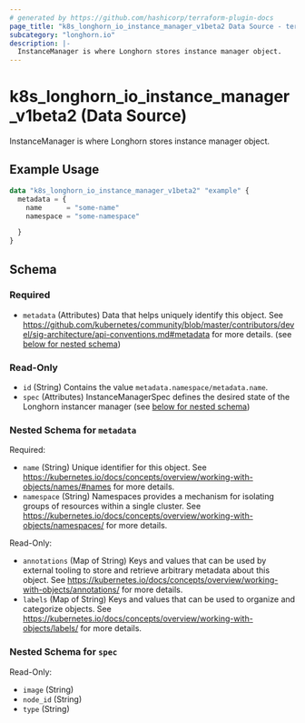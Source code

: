 ```yaml
---
# generated by https://github.com/hashicorp/terraform-plugin-docs
page_title: "k8s_longhorn_io_instance_manager_v1beta2 Data Source - terraform-provider-k8s"
subcategory: "longhorn.io"
description: |-
  InstanceManager is where Longhorn stores instance manager object.
---
```


# k8s_longhorn_io_instance_manager_v1beta2 (Data Source)

InstanceManager is where Longhorn stores instance manager object.

## Example Usage

```terraform
data "k8s_longhorn_io_instance_manager_v1beta2" "example" {
  metadata = {
    name      = "some-name"
    namespace = "some-namespace"

  }
}
```

<!-- schema generated by tfplugindocs -->
## Schema

### Required

- `metadata` (Attributes) Data that helps uniquely identify this object. See https://github.com/kubernetes/community/blob/master/contributors/devel/sig-architecture/api-conventions.md#metadata for more details. (see [below for nested schema](#nestedatt--metadata))

### Read-Only

- `id` (String) Contains the value `metadata.namespace/metadata.name`.
- `spec` (Attributes) InstanceManagerSpec defines the desired state of the Longhorn instancer manager (see [below for nested schema](#nestedatt--spec))

<a id="nestedatt--metadata"></a>
### Nested Schema for `metadata`

Required:

- `name` (String) Unique identifier for this object. See https://kubernetes.io/docs/concepts/overview/working-with-objects/names/#names for more details.
- `namespace` (String) Namespaces provides a mechanism for isolating groups of resources within a single cluster. See https://kubernetes.io/docs/concepts/overview/working-with-objects/namespaces/ for more details.

Read-Only:

- `annotations` (Map of String) Keys and values that can be used by external tooling to store and retrieve arbitrary metadata about this object. See https://kubernetes.io/docs/concepts/overview/working-with-objects/annotations/ for more details.
- `labels` (Map of String) Keys and values that can be used to organize and categorize objects. See https://kubernetes.io/docs/concepts/overview/working-with-objects/labels/ for more details.


<a id="nestedatt--spec"></a>
### Nested Schema for `spec`

Read-Only:

- `image` (String)
- `node_id` (String)
- `type` (String)
